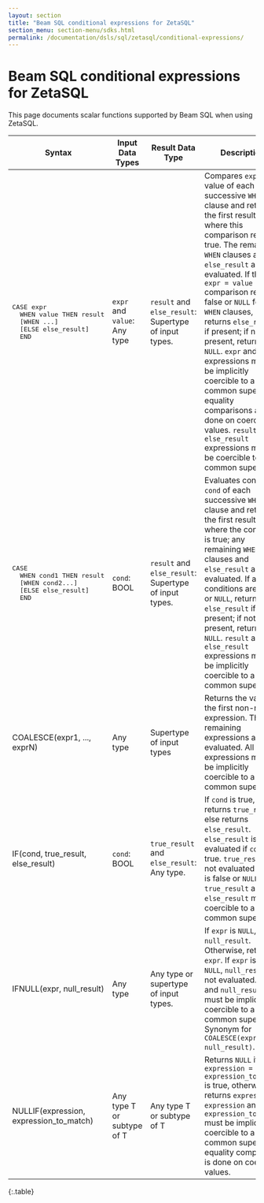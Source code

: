 ```yaml
---
layout: section
title: "Beam SQL conditional expressions for ZetaSQL"
section_menu: section-menu/sdks.html
permalink: /documentation/dsls/sql/zetasql/conditional-expressions/
---
```

<!--
Licensed under the Apache License, Version 2.0 (the "License");
you may not use this file except in compliance with the License.
You may obtain a copy of the License at

http://www.apache.org/licenses/LICENSE-2.0

Unless required by applicable law or agreed to in writing, software
distributed under the License is distributed on an "AS IS" BASIS,
WITHOUT WARRANTIES OR CONDITIONS OF ANY KIND, either express or implied.
See the License for the specific language governing permissions and
limitations under the License.
-->

# Beam SQL conditional expressions for ZetaSQL

This page documents scalar functions supported by Beam SQL when using ZetaSQL.

<table>
<thead>
<tr>
<th>Syntax</th>
<th>Input Data Types</th>
<th>Result Data Type</th>
<th>Description</th>
</tr>
</thead>
<tbody>

<tr>
  <td><pre>CASE expr
  WHEN value THEN result
  [WHEN ...]
  [ELSE else_result]
  END</pre></td>
<td><code>expr</code> and <code>value</code>: Any type</td>
<td><code>result</code> and <code>else_result</code>: Supertype of input
types.</td>
<td>Compares <code>expr</code> to value of each successive <code>WHEN</code>
clause and returns the first result where this comparison returns true. The
remaining <code>WHEN</code> clauses and <code>else_result</code> are not
evaluated. If the
<code>expr = value</code> comparison returns false or <code>NULL</code> for
all <code>WHEN</code> clauses, returns
<code>else_result</code> if present; if not present, returns <code>NULL</code>.
<code>expr</code> and <code>value</code> expressions
must be implicitly coercible to a common supertype; equality comparisons are
done on coerced values. <code>result</code> and <code>else_result</code>
expressions must be coercible to a common supertype.</td>
</tr>


<tr>
  <td><pre>CASE
  WHEN cond1 THEN result
  [WHEN cond2...]
  [ELSE else_result]
  END</pre></td>
<td><code>cond</code>: BOOL</td>
<td><code>result</code> and <code>else_result</code>: Supertype of input
types.</td>
<td>Evaluates condition <code>cond</code> of each successive <code>WHEN</code>
clause and returns the first result where the condition is true; any remaining
<code>WHEN</code> clauses and <code>else_result</code> are not evaluated. If all
conditions are false or <code>NULL</code>, returns
<code>else_result</code> if present; if not present, returns
<code>NULL</code>. <code>result</code> and <code>else_result</code>
expressions must be implicitly coercible to a common supertype. </td>
</tr>

<tr>
<td><a id="coalesce"></a>COALESCE(expr1, ..., exprN)</td>
<td>Any type</td>
<td>Supertype of input types</td>
<td>Returns the value of the first non-null expression. The remaining
expressions are not evaluated. All input expressions must be implicitly
coercible to a common supertype.</td>
</tr>
<tr>
<td><a id="if"></a>IF(cond, true_result, else_result)</td>
<td><code>cond</code>: BOOL</td>
<td><code>true_result</code> and <code>else_result</code>: Any type.</td>
<td>If <code>cond</code> is true, returns <code>true_result</code>, else returns
<code>else_result</code>. <code>else_result</code> is not evaluated if
<code>cond</code> is true. <code>true_result</code> is not evaluated if
<code>cond</code> is false or <code>NULL</code>. <code>true_result</code> and
<code>else_result</code> must be coercible to a common supertype.</td>
</tr>
<tr>
<td><a id="ifnull"></a>IFNULL(expr, null_result)</td>
<td>Any type</td>
<td>Any type or supertype of input types.</td>
<td>If <code>expr</code> is <code>NULL</code>, return <code>null_result</code>. Otherwise,
return <code>expr</code>. If <code>expr</code> is not <code>NULL</code>,
<code>null_result</code> is not evaluated. <code>expr</code> and
<code>null_result</code> must be implicitly coercible to a common
supertype. Synonym for <code>COALESCE(expr, null_result)</code>.</td>
</tr>
<tr>
<td><a id="nullif"></a>NULLIF(expression, expression_to_match)</td>
<td>Any type T or subtype of T</td>
<td>Any type T or subtype of T</td>
<td>Returns <code>NULL</code> if <code>expression = expression_to_match</code>
is true, otherwise returns <code>expression</code>. <code>expression</code> and
<code>expression_to_match</code> must be implicitly coercible to a common
supertype; equality comparison is done on coerced values.</td>
</tr>
</tbody>
</table>
{:.table}
